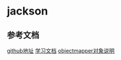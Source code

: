 # jackson


## 参考文档
[github地址](https://github.com/FasterXML/jackson)
[学习文档](https://github.com/FasterXML/jackson-docs)
[objectmapper对象说明](https://www.baeldung.com/jackson-object-mapper-tutorial)